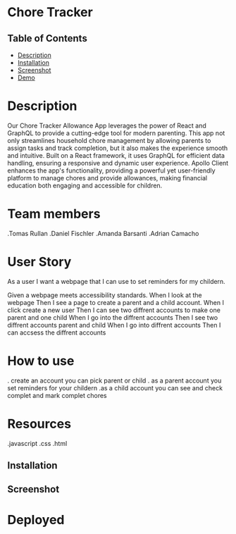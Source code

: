 # Chore Tracker 

## Table of Contents

* [Description](#description)
* [Installation](#installation)
* [Screenshot](#screenshot)
* [Demo](#demo)

# Description 
Our Chore Tracker Allowance App leverages the power of React and GraphQL to provide a cutting-edge tool for modern parenting. This app not only streamlines household chore management by allowing parents to assign tasks and track completion, but it also makes the experience smooth and intuitive. Built on a React framework, it uses GraphQL for efficient data handling, ensuring a responsive and dynamic user experience. Apollo Client enhances the app's functionality, providing a powerful yet user-friendly platform to manage chores and provide allowances, making financial education both engaging and accessible for children.

# Team members
.Tomas Rullan
.Daniel Fischler
.Amanda Barsanti
.Adrian Camacho

# User Story
As a user I want a webpage that I can use to set reminders for my childern.

Given a webpage meets accessibility standards.
When I look at the webpage
Then I see a page to create a parent and a child account.
When I click create a new user
Then I can see two diffrent accounts to make one parent and one child 
When I go into the diffrent accounts 
Then I see two diffrent accounts parent and child
When I go into diffrent accounts 
Then I can accsess the diffrent accounts 

# How to use
. create an account you can pick parent or child
. as a parent account you set reminders for your childern 
.as a child account you can see and check complet and mark complet chores

# Resources
.javascript
.css
.html 


## Installation


## Screenshot


# Deployed

